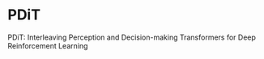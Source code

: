 # PDiT
PDiT: Interleaving Perception and Decision-making Transformers for Deep Reinforcement Learning
